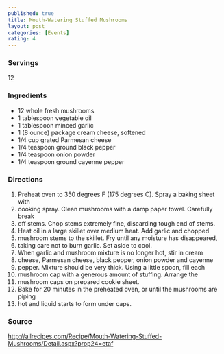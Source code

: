 ```yaml
---
published: true
title: Mouth-Watering Stuffed Mushrooms
layout: post
categories: [Events]
rating: 4
---
```

### Servings
12

### Ingredients
- 12 whole fresh mushrooms
-  1 tablespoon vegetable oil
-  1 tablespoon minced garlic
-  1 (8 ounce) package cream cheese, softened
-  1/4 cup grated Parmesan cheese
-  1/4 teaspoon ground black pepper
-  1/4 teaspoon onion powder
-  1/4 teaspoon ground cayenne pepper

### Directions
1. Preheat oven to 350 degrees F (175 degrees C). Spray a baking sheet with
2. cooking spray. Clean mushrooms with a damp paper towel. Carefully break
3. off stems. Chop stems extremely fine, discarding tough end of stems.
4. Heat oil in a large skillet over medium heat. Add garlic and chopped
5. mushroom stems to the skillet. Fry until any moisture has disappeared,
6. taking care not to burn garlic. Set aside to cool.
7. When garlic and mushroom mixture is no longer hot, stir in cream
8. cheese, Parmesan cheese, black pepper, onion powder and cayenne
9. pepper. Mixture should be very thick. Using a little spoon, fill each
10. mushroom cap with a generous amount of stuffing. Arrange the
11. mushroom caps on prepared cookie sheet.
12. Bake for 20 minutes in the preheated oven, or until the mushrooms are piping
13. hot and liquid starts to form under caps.

### Source
<a href="http://allrecipes.com/Recipe/Mouth-Watering-Stuffed-Mushrooms/Detail.aspx?prop24=etaf" target="new">http://allrecipes.com/Recipe/Mouth-Watering-Stuffed-Mushrooms/Detail.aspx?prop24=etaf</a>
